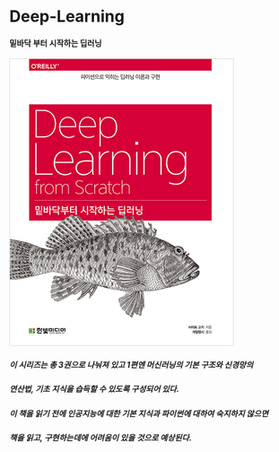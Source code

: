# Deep-Learning


#### 밑바닥 부터 시작하는 딥러닝

<img src="밑바닥 부터 시작하는 딥러닝 - 책 구현/img/B8475831198_l.jpg">

##### 이 시리즈는 총 3권으로 나눠져 있고 1편엔 머신러닝의 기본 구조와 신경망의 
##### 연산법, 기초 지식을 습득할 수 있도록 구성되어 있다.

##### 이 책을 읽기 전에 인공지능에 대한 기본 지식과 파이썬에 대하여 숙지하지 않으면
##### 책을 읽고, 구현하는데에 어려움이 있을 것으로 예상된다.

